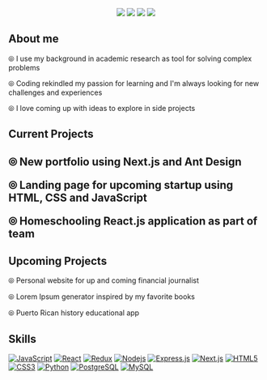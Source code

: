 <p align="center">
<a href="#"><img src=https://user-images.githubusercontent.com/61773059/110417915-0ee27200-805c-11eb-96f8-9aee47ce9216.jpg></a>
<a href="https://www.linkedin.com/in/atoledo4/"><img src=https://img.shields.io/badge/-LinkedIn-0e4252?style=plastic-square&logo=Linkedin&logoColor=white&link=https://www.linkedin.com/in/atoledo4/></a>  
<a href="mailto:atoledosantiago1@gmail.com"><img src=https://img.shields.io/badge/-Gmail-0e4252?style=plastic-square&logo=Gmail&logoColor=white&link=mailto:atoledosantiago1@gmail.com/></a>
  <a href="https://www.twitter.com/adriana_dev/"><img src=https://img.shields.io/badge/-Twitter-0e4252?style=plastic-square&logo=Twitter&logoColor=white&link=https://www.twitter.com/adriana_dev/></a>  
</p>
<div>
<h2>About me </h2>
  <p>
  
⦾ I use my background in academic research as tool for solving complex problems

⦾ Coding rekindled my passion for learning and I'm always looking for new challenges and experiences

⦾ I love coming up with ideas to explore in side projects
</p>




<h2>Current Projects<h2/>
 <p>
⦾ New portfolio using Next.js and Ant Design

⦾ Landing page for upcoming startup using HTML, CSS and JavaScript 

⦾ Homeschooling React.js application as part of team 

</p>


<h2>Upcoming Projects</h2>
<p>
⦾ Personal website for up and coming financial journalist

⦾ Lorem Ipsum generator inspired by my favorite books

⦾ Puerto Rican history educational app
</p>

</div>

<h2>Skills</h2>

[![JavaScript](https://img.shields.io/badge/-JavaScript-0e4252?style=plastic-square&logo=javascript&logoColor=white)](#)
[![React](https://img.shields.io/badge/-React-0e4252?style=plastic-square&logo=react&logoColor=white)](#)
[![Redux](https://img.shields.io/badge/-Redux-0e4252?style=plastic-square&logo=Redux)](#)
[![Nodejs](https://img.shields.io/badge/-Nodejs-0e4252?style=plastic-square&logo=Node.js&logoColor=white)](#)
[![Express.js](https://img.shields.io/badge/-Express-0e4252?style=plastic-square&logo=expressjs)](#)
[![Next.js](https://img.shields.io/badge/-Next-0e4252?style=plastic-square&logo=Next.js)](#)
[![HTML5](https://img.shields.io/badge/-HTML5-0e4252?style=plastic-square&logo=html5&logoColor=white)](#)
[![CSS3](https://img.shields.io/badge/-CSS3-0e4252?style=plastic-square&logo=css3)](#)
[![Python](https://img.shields.io/badge/-Python-0e4252?style=plastic-square&logo=python&logoColor=white)](#)
[![PostgreSQL](https://img.shields.io/badge/-PostgreSQL-0e4252?style=plastic-square&logo=postgresql)](#)
[![MySQL](https://img.shields.io/badge/-MySQL-0e4252?style=plastic-square&logo=mysql&logoColor=white)](#)







